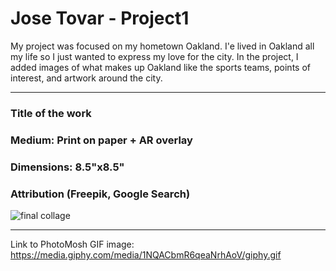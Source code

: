 # Jose Tovar - Project1

My project was focused on my hometown Oakland. I'e lived in Oakland all my life so I just wanted to express my love for the city. In the project, I added images of what makes up Oakland like the sports teams, points of interest, and artwork around the city.
***

### Title of the work <Oakland>
### Medium: Print on paper + AR overlay <br>
### Dimensions: 8.5"x8.5" <br>
### Attribution (Freepik, Google Search)

![final collage](https://imgur.com/a/TDQJwnB)
***

Link to PhotoMosh GIF image: https://media.giphy.com/media/1NQACbmR6qeaNrhAoV/giphy.gif
